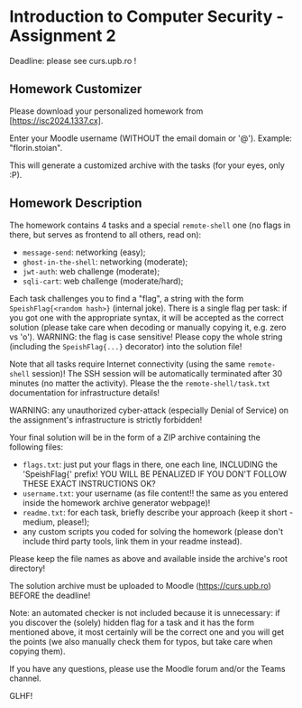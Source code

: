 # Introduction to Computer Security - Assignment 2

Deadline: please see curs.upb.ro !

## Homework Customizer

Please download your personalized homework from [https://isc2024.1337.cx].

Enter your Moodle username (WITHOUT the email domain or '@').
Example: "florin.stoian".

This will generate a customized archive with the tasks (for your eyes, only :P).

## Homework Description

The homework contains 4 tasks and a special `remote-shell` one (no flags in
there, but serves as frontend to all others, read on):

  - `message-send`: networking (easy);
  - `ghost-in-the-shell`: networking (moderate);
  - `jwt-auth`: web challenge (moderate);
  - `sqli-cart`: web challenge (moderate/hard);

Each task challenges you to find a "flag", a string with the form
`SpeishFlag{<random hash>}` (internal joke).
There is a single flag per task: if you got one with the appropriate syntax, it 
will be accepted as the correct solution (please take care when decoding or 
manually copying it, e.g. zero vs 'o').
WARNING: the flag is case sensitive! Please copy the whole string (including the
`SpeishFlag{...}` decorator) into the solution file!

Note that all tasks require Internet connectivity (using the same `remote-shell` 
session)!
The SSH session will be automatically terminated after 30 minutes (no matter the
activity). Please the the `remote-shell/task.txt` documentation for
infrastructure details!

WARNING: any unauthorized cyber-attack (especially Denial of Service) on the
assignment's infrastructure is strictly forbidden!

Your final solution will be in the form of a ZIP archive containing the
following files:

  - `flags.txt`: just put your flags in there, one each line, INCLUDING the 
    'SpeishFlag{' prefix! YOU WILL BE PENALIZED IF YOU DON'T FOLLOW THESE EXACT
    INSTRUCTIONS OK?
  - `username.txt`: your username (as file content!! the same as you entered inside
    the homework archive generator webpage)!
  - `readme.txt`: for each task, briefly describe your approach (keep it 
    short - medium, please!);
  - any custom scripts you coded for solving the homework (please don't include
    third party tools, link them in your readme instead).

Please keep the file names as above and available inside the archive's
root directory!

The solution archive must be uploaded to Moodle (https://curs.upb.ro) BEFORE the
deadline!

Note: an automated checker is not included because it is unnecessary: if you
discover the (solely) hidden flag for a task and it has the form mentioned
above, it most certainly will be the correct one and you will get the points (we
also manually check them for typos, but take care when copying them).

If you have any questions, please use the Moodle forum and/or the Teams channel.

GLHF!
